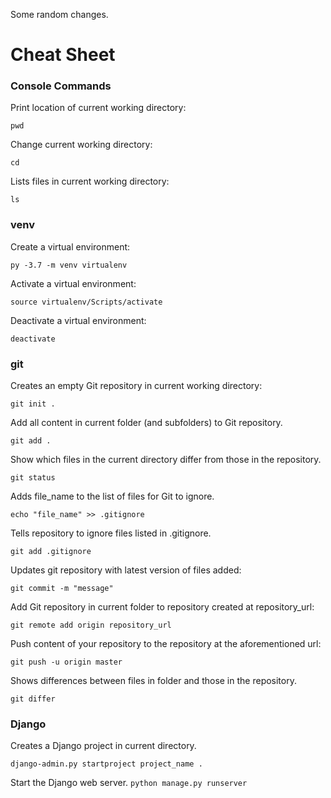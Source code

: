 Some random changes.

# Cheat Sheet

### Console Commands
Print location of current working directory:
```
pwd
```
Change current working directory:
```
cd
```
Lists files in current working directory:
```
ls
```


### venv

Create a virtual environment:
```
py -3.7 -m venv virtualenv
```
Activate a virtual environment:
```
source virtualenv/Scripts/activate
```
Deactivate a virtual environment:
```
deactivate
```

### git
Creates an empty Git repository in current working directory:
```
git init .
```
Add all content in current folder (and subfolders) to Git repository.
```
git add .
```
Show which files in the current directory differ from those in the repository.
```
git status
```
Adds file_name to the list of files for Git to ignore.
```
echo "file_name" >> .gitignore
```
Tells repository to ignore files listed in .gitignore.
```
git add .gitignore
```
Updates git repository with latest version of files added:
```
git commit -m "message"
```
Add Git repository in current folder to repository created at repository_url:
```
git remote add origin repository_url
```
Push content of your repository to the repository at the aforementioned url:
```
git push -u origin master
```
Shows differences between files in folder and those in the repository.
```
git differ 
```
	

### Django
Creates a Django project in current directory.
```
django-admin.py startproject project_name .
```
Start the Django web server.
```python manage.py runserver```
	
